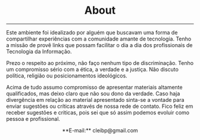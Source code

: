 # <center> About </center>

---

Este ambiente foi idealizado por alguém que buscavam uma forma de compartilhar experiências com a comunidade amante de tecnologia. Tenho a missão de provê links que possam facilitar o dia a dia dos profissionais de Tecnologia da Informação. 

Prezo o respeito ao próximo, não faço nenhum tipo de discriminação. Tenho um compromisso sério com a ética, a verdade e a justiça. Não discuto política, religião ou posicionamentos ideológicos. 

Acima de tudo assumo compromisso de apresentar materiais altamente qualificados, mas deixo claro que não sou dono da verdade. Caso haja divergência em relação ao material apresentado sinta-se a vontade para enviar sugestões ou críticas através de nossa rede de contato. Fico feliz em receber sugestões e criticas, pois sei que só assim podemos evoluir como pessoa e profissional.

<center> **E-mail:** cleibp@gmail.com </center>
